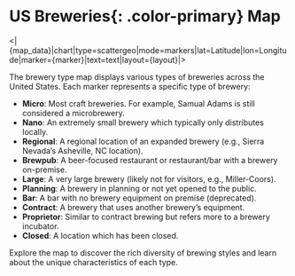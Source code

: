 # **US Breweries**{: .color-primary} Map

<|{map_data}|chart|type=scattergeo|mode=markers|lat=Latitude|lon=Longitude|marker={marker}|text=text|layout={layout}|>


The brewery type map displays various types of breweries across the United States. Each marker represents a specific type of brewery:

- **Micro**: Most craft breweries. For example, Samual Adams is still considered a microbrewery.
- **Nano**: An extremely small brewery which typically only distributes locally.
- **Regional**: A regional location of an expanded brewery (e.g., Sierra Nevada’s Asheville, NC location).
- **Brewpub**: A beer-focused restaurant or restaurant/bar with a brewery on-premise.
- **Large**: A very large brewery (likely not for visitors, e.g., Miller-Coors).
- **Planning**: A brewery in planning or not yet opened to the public.
- **Bar**: A bar with no brewery equipment on premise (deprecated).
- **Contract**: A brewery that uses another brewery’s equipment.
- **Proprietor**: Similar to contract brewing but refers more to a brewery incubator.
- **Closed**: A location which has been closed.

Explore the map to discover the rich diversity of brewing styles and learn about the unique characteristics of each type.
